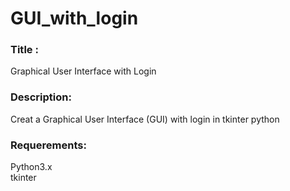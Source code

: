 # GUI_with_login
### Title : <br/>
Graphical User Interface with Login <br/>
### Description: <br/>
Creat a Graphical User Interface (GUI) with login in tkinter python <br/>
### Requerements: <br/>
Python3.x <br/>
tkinter
